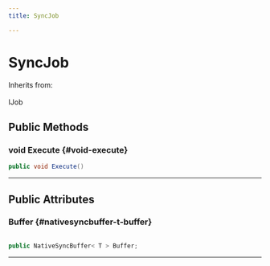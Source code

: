 ```yaml
---
title: SyncJob

---
```


# SyncJob







Inherits from: <br></br>IJob




## Public Methods

### void Execute {#void-execute}

```csharp
public void Execute()
```






-----------

## Public Attributes

### Buffer {#nativesyncbuffer-t-buffer}

```csharp

public NativeSyncBuffer< T > Buffer;

```






-----------

